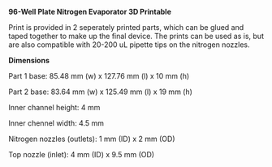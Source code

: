 **96-Well Plate Nitrogen Evaporator 3D Printable**

Print is provided in 2 seperately printed parts, which can be glued and taped together to make up the final device. The prints can be used as is, but are also compatible with 20-200 uL pipette tips on the nitrogen nozzles. 

**Dimensions**

Part 1 base: 85.48 mm (w) x 127.76 mm (l) x 10 mm (h)

Part 2 base: 83.64 mm (w) x 125.49 mm (l) x 19 mm (h)

Inner channel height: 4 mm 

Inner chennel width: 4.5 mm

Nitrogen nozzles (outlets): 1 mm (ID) x 2 mm (OD)

Top nozzle (inlet): 4 mm (ID) x 9.5 mm (OD)
